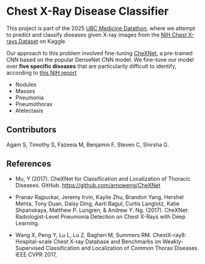 # Chest X-Ray Disease Classifier

This project is part of the 2025 [UBC Medicine Datathon](https://datascienceandhealth.ubc.ca/events/ubc-medicine-datathon), where we attempt to predict and classify
diseases given X-ray images from the [NIH Chest X-rays Dataset](https://www.kaggle.com/datasets/nih-chest-xrays/data/data?select=train_val_list.txt) on Kaggle.

Our approach to this problem involved fine-tuning [CheXNet](https://github.com/arnoweng/CheXNet), a pre-trained CNN based on the popular DenseNet CNN model.
We fine-tune our model over **five specific diseases** that are particularily difficult to identify, according to [this NIH report](https://openaccess.thecvf.com/content_cvpr_2017/papers/Wang_ChestX-ray8_Hospital-Scale_Chest_CVPR_2017_paper.pdf)

- Nodules
- Masses
- Pneumonia
- Pneumothorax
- Atelectasis

## Contributors
Agam S, Timothy S, Fazeeia M, Benjamin F, Steven C, Shirsha G.

## References

- Mu, Y (2017). CheXNet for Classification and Localization of Thoracic Diseases. GitHub. https://github.com/arnoweng/CheXNet

- Pranav Rajpurkar, Jeremy Irvin, Kaylie Zhu, Brandon Yang, Hershel Mehta, Tony Duan, Daisy Ding, Aarti Bagul, Curtis Langlotz, Katie Shpanskaya, Matthew P. Lungren, & Andrew Y. Ng. (2017). CheXNet: Radiologist-Level Pneumonia Detection on Chest X-Rays with Deep Learning.

- Wang X, Peng Y, Lu L, Lu Z, Bagheri M, Summers RM. ChestX-ray8: Hospital-scale Chest X-ray Database and Benchmarks on Weakly-Supervised Classification and Localization of Common Thorax Diseases. IEEE CVPR 2017,